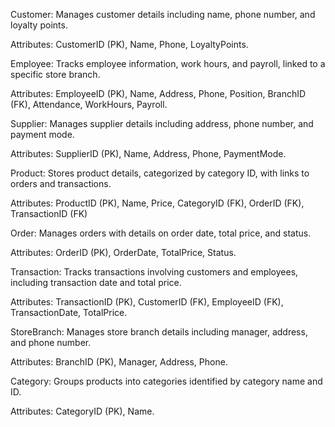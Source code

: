 Customer: Manages customer details including name, phone number, and loyalty points.

Attributes: CustomerID (PK), Name, Phone, LoyaltyPoints.

Employee: Tracks employee information, work hours, and payroll, linked to a specific store branch.

Attributes: EmployeeID (PK), Name, Address, Phone, Position, BranchID (FK), Attendance, WorkHours, Payroll.

Supplier: Manages supplier details including address, phone number, and payment mode.

Attributes: SupplierID (PK), Name, Address, Phone, PaymentMode.

Product: Stores product details, categorized by category ID, with links to orders and transactions.

Attributes: ProductID (PK), Name, Price, CategoryID (FK), OrderID (FK), TransactionID (FK)

Order: Manages orders with details on order date, total price, and status.

Attributes: OrderID (PK), OrderDate, TotalPrice, Status.

Transaction: Tracks transactions involving customers and employees, including transaction date and total price.

Attributes: TransactionID (PK), CustomerID (FK), EmployeeID (FK), TransactionDate, TotalPrice.

StoreBranch: Manages store branch details including manager, address, and phone number.

Attributes: BranchID (PK), Manager, Address, Phone.

Category: Groups products into categories identified by category name and ID.

Attributes: CategoryID (PK), Name.
